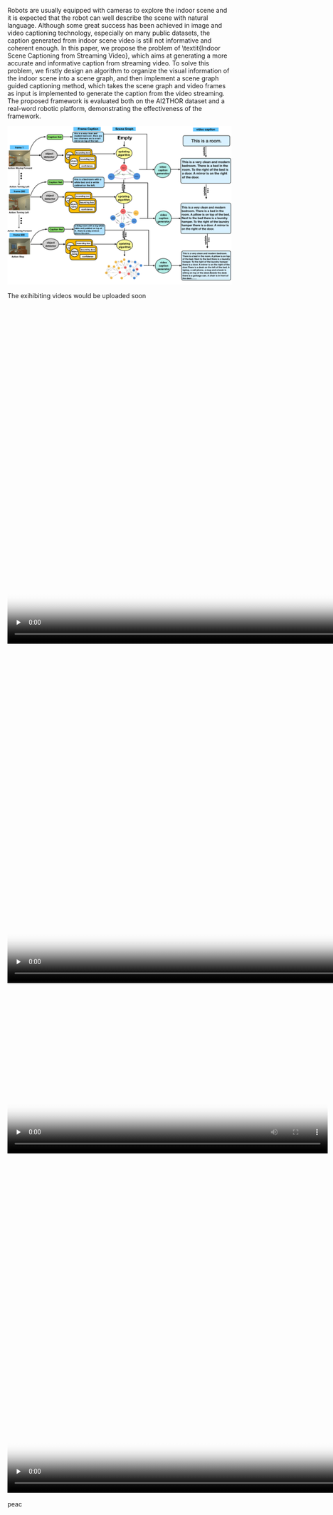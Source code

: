

Robots are usually equipped with cameras to explore the indoor scene and it is expected that the robot can well describe the scene with natural language. Although some great success has been achieved in image and video captioning technology, especially on many public datasets, the caption generated from indoor scene video is still not informative and coherent enough. In this paper, we propose the problem of \textit{Indoor Scene Captioning from Streaming Video}, which aims at generating a more accurate and informative caption from streaming video. To solve this problem, we firstly design an algorithm to organize the visual information of the indoor scene into a scene graph, and then implement a scene graph guided captioning method, which takes the scene graph and video frames as input is implemented to generate the caption from the video streaming. The proposed framework is evaluated both on the AI2THOR dataset and a real-word robotic platform, demonstrating the effectiveness of the framework.

<img src="framework.png" />

The exihibiting videos would be uploaded soon

<video id="video" controls="controls" preload="none" width="1440" height="760" poster='FP5_p4.png'>
      <source id="mp4" src="FP5_p4.mp4" type="video/mp4">
      <p>Your user agent does not support the HTML5 Video element.</p>
</video>

<video id="video" controls="controls" preload="none" width="1440" height="760" poster='FP206_p4.png'>
      <source id="mp4" src="FP206_p4.mp4" type="video/mp4">
      <p>Your user agent does not support the HTML5 Video element.</p>
</video>

<video id="video" controls="controls" preload="none" width="720" height="380" poster='office_b1_p5.png'>
      <source id="mp4" src="office_b1_p5.mp4" type="video/mp4">
      <p>Your user agent does not support the HTML5 Video element.</p>
</video>

<video id="video" controls="controls" preload="none" width="1440" height="760" poster='s1_b2_p4.png'>
      <source id="mp4" src="s1_b2_p4.mp4" type="video/mp4">
      <p>Your user agent does not support the HTML5 Video element.</p>
</video>

peac

